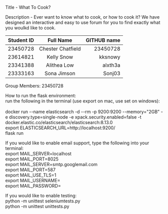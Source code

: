 Title - What To Cook?

Description - Ever want to know what to cook, or how to cook it?
We have designed an interactive and easy to use forum for you to find exactly what you woulkd like to cook.

| Student ID        | Full Name               | GITHUB name  |
| ------------------|:-----------------------:| ------------:|
| 23450728          | Chester Chatfield       | 23450728     |
| 23614821          | Kelly Snow              | kksnowy      |
| 23341388          | Alithea Low             | alxth3a      |
| 23333163          | Sona Jimson             | Sonj03       |

Group Members: 23450728

How to run the flask environment:<br />
run the following in the terminal (use export on mac, use set on windows):<br />
<br />
docker run --name elasticsearch -d --rm -p 9200:9200 --memory="2GB" -e discovery.type=single-node -e xpack.security.enabled=false -t docker.elastic.co/elasticsearch/elasticsearch:8.13.0<br />
export ELASTICSEARCH_URL=http://localhost:9200/<br />
flask run<br />

If you would like to enable email support, type the following into your terminal:<br />
export MAIL_SERVER=localhost<br />
export MAIL_PORT=8025<br />
export MAIL_SERVER=smtp.googlemail.com<br />
export MAIL_PORT=587<br />
export MAIL_USE_TLS=1<br />
export MAIL_USERNAME=<your-gmail-username><br />
export MAIL_PASSWORD=<your-gmail-password><br />

If you would like to enable testing:<br />
python -m unittest seleniumtests.py<br />
python -m unittest unittests.py<br />
